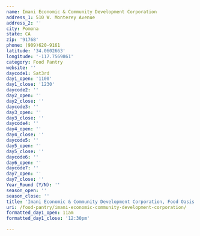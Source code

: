 ```yaml
---
name: Imani Economic & Community Development Corporation
address_1: 510 W. Monterey Avenue
address_2: ''
city: Pomona
state: CA
zip: '91768'
phone: (909)620-9161
latitude: '34.0602663'
longitude: '-117.7569861'
category: Food Pantry
website: ''
daycode1: Sat3rd
day1_open: '1100'
day1_close: '1230'
daycode2: ''
day2_open: ''
day2_close: ''
daycode3: ''
day3_open: ''
day3_close: ''
daycode4: ''
day4_open: ''
day4_close: ''
daycode5: ''
day5_open: ''
day5_close: ''
daycode6: ''
day6_open: ''
daycode7: ''
day7_open: ''
day7_close: ''
Year_Round (Y/N): ''
season_open: ''
season_close: ''
title: 'Imani Economic & Community Development Corporation, Food Oasis Los Angeles'
uri: /food-pantry/imani-economic-community-development-corporation/
formatted_day1_open: 11am
formatted_day1_close: '12:30pm'

---
```

